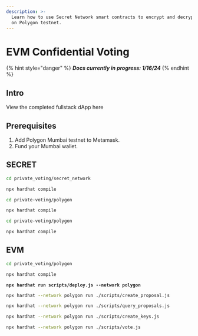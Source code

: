 ```yaml
---
description: >-
  Learn how to use Secret Network smart contracts to encrypt and decrypt votes
  on Polygon testnet.
---
```


# EVM Confidential Voting

{% hint style="danger" %}
_**Docs currently in progress: 1/16/24**_
{% endhint %}

## Intro

View the completed fullstack dApp here

## Prerequisites

1. Add Polygon Mumbai testnet to Metamask.
2. Fund your Mumbai wallet.&#x20;

## SECRET

```bash
cd private_voting/secret_network
```

```bash
npx hardhat compile
```

```bash
cd private-voting/polygon
```

```bash
npx hardhat compile
```

```bash
cd private-voting/polygon
```

```bash
npx hardhat compile
```

## EVM

```bash
cd private_voting/polygon
```

```bash
npx hardhat compile
```

<pre class="language-bash"><code class="lang-bash"><strong>npx hardhat run scripts/deploy.js --network polygon
</strong></code></pre>

```bash
npx hardhat --network polygon run ./scripts/create_proposal.js
```

```bash
npx hardhat --network polygon run ./scripts/query_proposals.js
```

```bash
npx hardhat --network polygon run ./scripts/create_keys.js
```

```bash
npx hardhat --network polygon run ./scripts/vote.js
```

